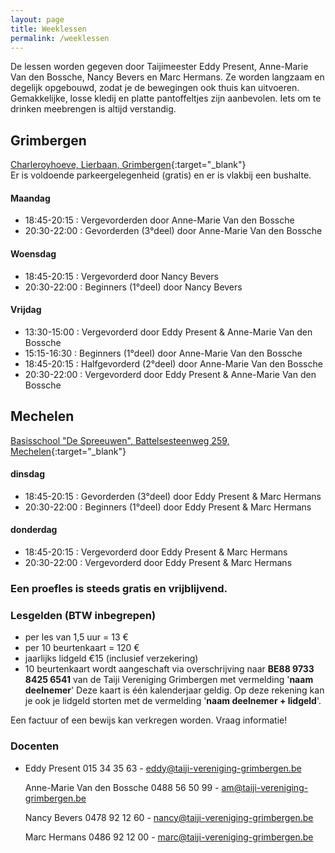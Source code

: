 ```yaml
---
layout: page
title: Weeklessen
permalink: /weeklessen
---
```

<link rel="stylesheet" href="https://unpkg.com/leaflet@1.4.0/dist/leaflet.css"
  integrity="sha512-puBpdR0798OZvTTbP4A8Ix/l+A4dHDD0DGqYW6RQ+9jxkRFclaxxQb/SJAWZfWAkuyeQUytO7+7N4QKrDh+drA=="
  crossorigin=""/>
<script src="https://unpkg.com/leaflet@1.4.0/dist/leaflet.js"
  integrity="sha512-QVftwZFqvtRNi0ZyCtsznlKSWOStnDORoefr1enyq5mVL4tmKB3S/EnC3rRJcxCPavG10IcrVGSmPh6Qw5lwrg=="
  crossorigin=""></script>

De lessen worden gegeven door Taijimeester Eddy Present, Anne-Marie Van den Bossche, Nancy Bevers en Marc Hermans. Ze worden langzaam en degelijk opgebouwd, zodat je de bewegingen ook thuis kan uitvoeren. Gemakkelijke, losse kledij en platte pantoffeltjes zijn aanbevolen. Iets om te drinken meebrengen is altijd verstandig.  

## Grimbergen

<!-- \\\[Download Agenda Grimbergen 2019-2020 - pdf - 47kb](/flyers/Grimbergen_2019-2020.pdf){:target="_blank"}   -->

[Charleroyhoeve, Lierbaan, Grimbergen](https://goo.gl/maps/zuG3MTbFtg82){:target="_blank"}\
Er is voldoende parkeergelegenheid (gratis) en er is vlakbij een bushalte.  

#### Maandag

* 18:45-20:15 : Vergevorderden door Anne-Marie Van den Bossche  
* 20:30-22:00 : Gevorderden  (3°deel) door Anne-Marie Van den Bossche  

#### Woensdag

* 18:45-20:15 : Vergevorderd door Nancy Bevers
* 20:30-22:00 : Beginners (1°deel) door Nancy Bevers  

#### Vrijdag

* 13:30-15:00 : Vergevorderd  door Eddy Present &amp; Anne-Marie Van den Bossche  
* 15:15-16:30 : Beginners (1°deel) door Anne-Marie Van den Bossche  
* 18:45-20:15 : Halfgevorderd (2°deel) door Anne-Marie Van den Bossche  
* 20:30-22:00 : Vergevorderd door Eddy Present &amp; Anne-Marie Van den Bossche  



## Mechelen

<!-- \\\[Download Agenda Mechelen 2019-2020 - pdf - 46kb](/flyers/Mechelen_2019-2020.pdf){:target="_blank"}   -->

[Basisschool "De Spreeuwen", Battelsesteenweg 259, Mechelen](https://maps.google.be/maps?q=51.030872,4.461348&hl=en&num=1&gl=BE&t=m&z=16){:target="_blank"}  

#### dinsdag

* 18:45-20:15 : Gevorderden  (3°deel) door Eddy Present &amp; Marc Hermans  
* 20:30-22:00 : Beginners (1°deel) door Eddy Present &amp; Marc Hermans  

#### donderdag

* 18:45-20:15 : Vergevorderd door Eddy Present &amp; Marc Hermans  
* 20:30-22:00 : Vergevorderd door Eddy Present &amp; Marc Hermans  



### Een proefles is steeds gratis en vrijblijvend.

### Lesgelden (BTW inbegrepen)

* per les van 1,5 uur = 13 &euro;
* per 10 beurtenkaart = 120 &euro; 
* jaarlijks lidgeld €15 (inclusief verzekering)
* 10 beurtenkaart wordt aangeschaft via overschrijving naar **BE88 9733 8425 6541** van de Taiji Vereniging Grimbergen met vermelding '**naam deelnemer**'
  Deze kaart is één kalenderjaar geldig. Op deze rekening kan je ook je lidgeld storten met de vermelding '**naam deelnemer + lidgeld**'.

Een factuur of een bewijs kan verkregen worden. Vraag informatie!

### Docenten

* Eddy Present 015 34 35 63 - eddy@taiji-vereniging-grimbergen.be

  Anne-Marie Van den Bossche 0488 56 50 99 - am@taiji-vereniging-grimbergen.be

  Nancy Bevers 0478 92 12 60 - nancy@taiji-vereniging-grimbergen.be

  Marc Hermans 0486 92 12 00 - marc@taiji-vereniging-grimbergen.be

<div id="mapid" style="width: 100%; height: 400px;"></div>
<script>
	var mymap = L.map('mapid').setView(\\\[50.9889,4.3807], 11);

```
L.tileLayer('https://api.tiles.mapbox.com/v4/{id}/{z}/{x}/{y}.png?access_token={accessToken}', {
	attribution: 'Map data &copy; <a href="https://www.openstreetmap.org/">OpenStreetMap</a> contributors, <a href="https://creativecommons.org/licenses/by-sa/2.0/">CC-BY-SA</a>, Imagery © <a href="https://www.mapbox.com/">Mapbox</a>',
	maxZoom: 18,
	id: 'mapbox.streets',
	accessToken: 'pk.eyJ1Ijoiam9hY2hpbXZkaCIsImEiOiJjanR4MDh5b2oyNm5zNDRsbGF6cTM5bzh1In0.OpFnYagI-skcvKS3OxC65w'
}).addTo(mymap);

var markerGrimbergen = L.marker([50.93568, 4.37484]).addTo(mymap);
markerGrimbergen.bindPopup("Charleroyhoeve, Lierbaan, Grimbergen").openPopup();

var markerMechelen = L.marker([51.03067, 4.45947]).addTo(mymap);
markerMechelen.bindPopup("Basisschool De Spreeuwen, Battelsesteenweg 259, Mechelen").openPopup();
```

</script>
